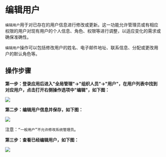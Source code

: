 编辑用户
===

`编辑用户`用于对已存在的用户信息进行修改或更新。这一功能允许管理员或有相应权限的用户对现有用户的个人信息、角色、权限等进行调整，以适应变化的需求或确保准确性。

`编辑用户`操作可以包括修改用户的姓名、电子邮件地址、联系信息、分配或更改用户的默认角色等。

## 操作步骤

**第一步：登录应用后进入"全局管理"->"组织人员"->"用户"，在用户列表中找到对应用户，点击打开右侧操作选项中"编辑"，如下图：**

![](https://bj-c1-prod-files.xcan.cloud/storage/pubapi/v1/file/user05.png?fid=207887511026925666)

**第二步：编辑用户信息并保存，如下图：**

![](https://bj-c1-prod-files.xcan.cloud/storage/pubapi/v1/file/user06.png?fid=207887511026925668)

注意：`“一般用户”不允许修改系统管理员`。

**第三步：查看已经编辑用户，如下图：**

![](https://bj-c1-prod-files.xcan.cloud/storage/pubapi/v1/file/user04.png?fid=207887511026925664)